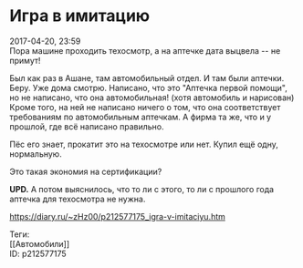 Игра в имитацию
================

   
 2017-04-20, 23:59   
  Пора машине проходить техосмотр, а на аптечке дата выцвела -- не примут!   
   
 Был как раз в Ашане, там автомобильный отдел. И там были аптечки. Беру. Уже дома смотрю. Написано, что это "Аптечка первой помощи", но не написано, что она автомобильная! (хотя автомобиль и нарисован) Кроме того, на ней не написано ничего о том, что она соответствует требованиям по автомобильным аптечкам. А фирма та же, что и у прошлой, где всё написано правильно.   
   
 Пёс его знает, прокатит это на техосмотре или нет. Купил ещё одну, нормальную.   
   
 Это такая экономия на сертификации?   
   
  **UPD.**  А потом выяснилось, что то ли с этого, то ли с прошлого года аптечка для техосмотра не нужна.   
    
 <https://diary.ru/~zHz00/p212577175_igra-v-imitaciyu.htm>   
   
 Теги:   
 [[Автомобили]]   
 ID: p212577175